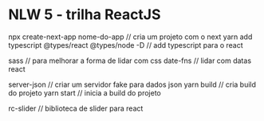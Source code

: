 # NLW 5 - trilha ReactJS
npx create-next-app nome-do-app // cria um projeto com o next
yarn add typescript @types/react @types/node -D // add typescript para o react

sass // para melhorar a forma de lidar com css
date-fns // lidar com datas react

server-json // criar um servidor fake para dados json
yarn build // cria build do projeto
yarn start // inicia a build do projeto

rc-slider // biblioteca de slider para react
